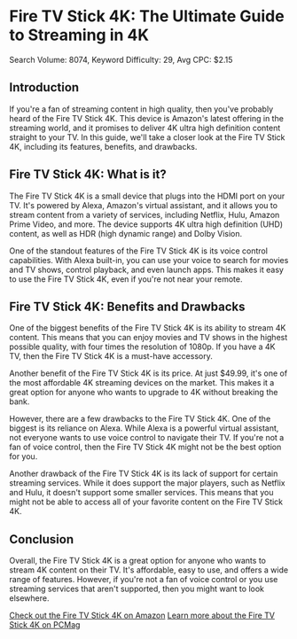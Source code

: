  Fire TV Stick 4K: The Ultimate Guide to Streaming in 4K
=====================================================

Search Volume: 8074, Keyword Difficulty: 29, Avg CPC: $2.15

Introduction
------------

If you're a fan of streaming content in high quality, then you've probably heard of the Fire TV Stick 4K. This device is Amazon's latest offering in the streaming world, and it promises to deliver 4K ultra high definition content straight to your TV. In this guide, we'll take a closer look at the Fire TV Stick 4K, including its features, benefits, and drawbacks.

Fire TV Stick 4K: What is it?
-----------------------------

The Fire TV Stick 4K is a small device that plugs into the HDMI port on your TV. It's powered by Alexa, Amazon's virtual assistant, and it allows you to stream content from a variety of services, including Netflix, Hulu, Amazon Prime Video, and more. The device supports 4K ultra high definition (UHD) content, as well as HDR (high dynamic range) and Dolby Vision.

One of the standout features of the Fire TV Stick 4K is its voice control capabilities. With Alexa built-in, you can use your voice to search for movies and TV shows, control playback, and even launch apps. This makes it easy to use the Fire TV Stick 4K, even if you're not near your remote.

Fire TV Stick 4K: Benefits and Drawbacks
--------------------------------------

One of the biggest benefits of the Fire TV Stick 4K is its ability to stream 4K content. This means that you can enjoy movies and TV shows in the highest possible quality, with four times the resolution of 1080p. If you have a 4K TV, then the Fire TV Stick 4K is a must-have accessory.

Another benefit of the Fire TV Stick 4K is its price. At just $49.99, it's one of the most affordable 4K streaming devices on the market. This makes it a great option for anyone who wants to upgrade to 4K without breaking the bank.

However, there are a few drawbacks to the Fire TV Stick 4K. One of the biggest is its reliance on Alexa. While Alexa is a powerful virtual assistant, not everyone wants to use voice control to navigate their TV. If you're not a fan of voice control, then the Fire TV Stick 4K might not be the best option for you.

Another drawback of the Fire TV Stick 4K is its lack of support for certain streaming services. While it does support the major players, such as Netflix and Hulu, it doesn't support some smaller services. This means that you might not be able to access all of your favorite content on the Fire TV Stick 4K.

Conclusion
----------

Overall, the Fire TV Stick 4K is a great option for anyone who wants to stream 4K content on their TV. It's affordable, easy to use, and offers a wide range of features. However, if you're not a fan of voice control or you use streaming services that aren't supported, then you might want to look elsewhere.

[Check out the Fire TV Stick 4K on Amazon](https://www.google.com/search?q=Fire+TV+Stick+4K)
[Learn more about the Fire TV Stick 4K on PCMag](https://www.amazon.com/s?k=Fire+TV+Stick+4K)